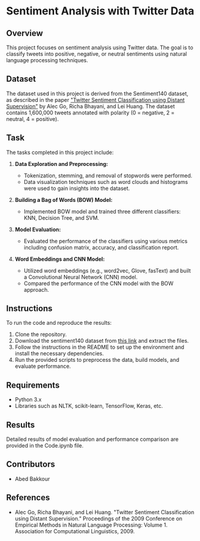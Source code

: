 # Sentiment Analysis with Twitter Data

## Overview
This project focuses on sentiment analysis using Twitter data. The goal is to classify tweets into positive, negative, or neutral sentiments using natural language processing techniques.

## Dataset
The dataset used in this project is derived from the Sentiment140 dataset, as described in the paper ["Twitter Sentiment Classification using Distant Supervision"](https://cs.stanford.edu/people/alecmgo/papers/TwitterDistantSupervision09.pdf) by Alec Go, Richa Bhayani, and Lei Huang. The dataset contains 1,600,000 tweets annotated with polarity (0 = negative, 2 = neutral, 4 = positive).

## Task
The tasks completed in this project include:

1. **Data Exploration and Preprocessing:**
   - Tokenization, stemming, and removal of stopwords were performed.
   - Data visualization techniques such as word clouds and histograms were used to gain insights into the dataset.

2. **Building a Bag of Words (BOW) Model:**
   - Implemented BOW model and trained three different classifiers: KNN, Decision Tree, and SVM.

3. **Model Evaluation:**
   - Evaluated the performance of the classifiers using various metrics including confusion matrix, accuracy, and classification report.

4. **Word Embeddings and CNN Model:**
   - Utilized word embeddings (e.g., word2vec, Glove, fasText) and built a Convolutional Neural Network (CNN) model.
   - Compared the performance of the CNN model with the BOW approach.

## Instructions
To run the code and reproduce the results:

1. Clone the repository.
2. Download the sentiment140 dataset from [this link](http://cs.stanford.edu/people/alecmgo/trainingandtestdata.zip) and extract the files.
3. Follow the instructions in the README to set up the environment and install the necessary dependencies.
4. Run the provided scripts to preprocess the data, build models, and evaluate performance.

## Requirements
- Python 3.x
- Libraries such as NLTK, scikit-learn, TensorFlow, Keras, etc.

## Results
Detailed results of model evaluation and performance comparison are provided in the Code.ipynb file.

## Contributors
- Abed Bakkour

## References
- Alec Go, Richa Bhayani, and Lei Huang. "Twitter Sentiment Classification using Distant Supervision." Proceedings of the 2009 Conference on Empirical Methods in Natural Language Processing: Volume 1. Association for Computational Linguistics, 2009.